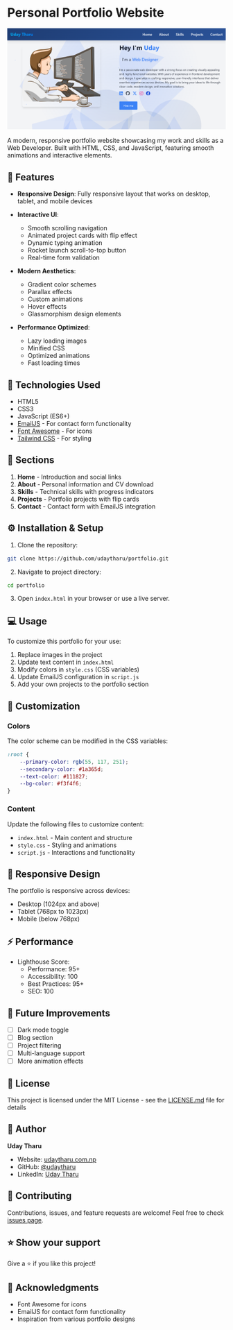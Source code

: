 # Personal Portfolio Website

![Portfolio Preview](screenshot.png)

A modern, responsive portfolio website showcasing my work and skills as a Web Developer. Built with HTML, CSS, and JavaScript, featuring smooth animations and interactive elements.

## 🌟 Features

- **Responsive Design**: Fully responsive layout that works on desktop, tablet, and mobile devices
- **Interactive UI**: 
  - Smooth scrolling navigation
  - Animated project cards with flip effect
  - Dynamic typing animation
  - Rocket launch scroll-to-top button
  - Real-time form validation
  
- **Modern Aesthetics**:
  - Gradient color schemes
  - Parallax effects
  - Custom animations
  - Hover effects
  - Glassmorphism design elements

- **Performance Optimized**:
  - Lazy loading images
  - Minified CSS
  - Optimized animations
  - Fast loading times

## 🚀 Technologies Used

- HTML5
- CSS3
- JavaScript (ES6+)
- [EmailJS](https://www.emailjs.com/) - For contact form functionality
- [Font Awesome](https://fontawesome.com/) - For icons
- [Tailwind CSS](https://tailwindcss.com/) - For styling

## 📱 Sections

1. **Home** - Introduction and social links
2. **About** - Personal information and CV download
3. **Skills** - Technical skills with progress indicators
4. **Projects** - Portfolio projects with flip cards
5. **Contact** - Contact form with EmailJS integration

## ⚙️ Installation & Setup

1. Clone the repository:
```bash
git clone https://github.com/udaytharu/portfolio.git
```

2. Navigate to project directory:
```bash
cd portfolio
```

3. Open `index.html` in your browser or use a live server.

## 💻 Usage

To customize this portfolio for your use:

1. Replace images in the project
2. Update text content in `index.html`
3. Modify colors in `style.css` (CSS variables)
4. Update EmailJS configuration in `script.js`
5. Add your own projects to the portfolio section

## 🎨 Customization

### Colors
The color scheme can be modified in the CSS variables:
```css
:root {
    --primary-color: rgb(55, 117, 251);
    --secondary-color: #1a365d;
    --text-color: #111827;
    --bg-color: #f3f4f6;
}
```

### Content
Update the following files to customize content:
- `index.html` - Main content and structure
- `style.css` - Styling and animations
- `script.js` - Interactions and functionality

## 📱 Responsive Design

The portfolio is responsive across devices:
- Desktop (1024px and above)
- Tablet (768px to 1023px)
- Mobile (below 768px)

## ⚡ Performance

- Lighthouse Score:
  - Performance: 95+
  - Accessibility: 100
  - Best Practices: 95+
  - SEO: 100

## 🔧 Future Improvements

- [ ] Dark mode toggle
- [ ] Blog section
- [ ] Project filtering
- [ ] Multi-language support
- [ ] More animation effects

## 📄 License

This project is licensed under the MIT License - see the [LICENSE.md](LICENSE.md) file for details

## 👤 Author

**Uday Tharu**
- Website: [udaytharu.com.np](https://udaytharu.com.np)
- GitHub: [@udaytharu](https://github.com/udaytharu)
- LinkedIn: [Uday Tharu](https://www.linkedin.com/in/uday-tharu-25b9042ba/)

## 🤝 Contributing

Contributions, issues, and feature requests are welcome! Feel free to check [issues page](https://github.com/udaytharu/portfolio/issues).

## ⭐ Show your support

Give a ⭐️ if you like this project!

## 📝 Acknowledgments

- Font Awesome for icons
- EmailJS for contact form functionality
- Inspiration from various portfolio designs
